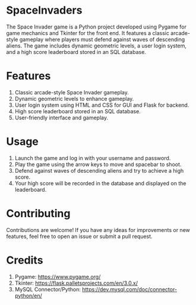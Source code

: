 # SpaceInvaders
The Space Invader game is a Python project developed using Pygame for game mechanics and Tkinter for the front end. It features a classic arcade-style gameplay where players must defend against waves of descending aliens. The game includes dynamic geometric levels, a user login system, and a high score leaderboard stored in an SQL database.

# Features
1. Classic arcade-style Space Invader gameplay.
2. Dynamic geometric levels to enhance gameplay.
3. User login system using HTML and CSS for GUI and Flask for backend.
4. High score leaderboard stored in an SQL database.
5. User-friendly interface and gameplay.
# Usage
1. Launch the game and log in with your username and password.
2. Play the game using the arrow keys to move and spacebar to shoot.
3. Defend against waves of descending aliens and try to achieve a high score.
4. Your high score will be recorded in the database and displayed on the leaderboard.
# Contributing
Contributions are welcome! If you have any ideas for improvements or new features, feel free to open an issue or submit a pull request.

# Credits
1. Pygame: https://www.pygame.org/
2. Tkinter: https://flask.palletsprojects.com/en/3.0.x/
3. MySQL Connector/Python: https://dev.mysql.com/doc/connector-python/en/

